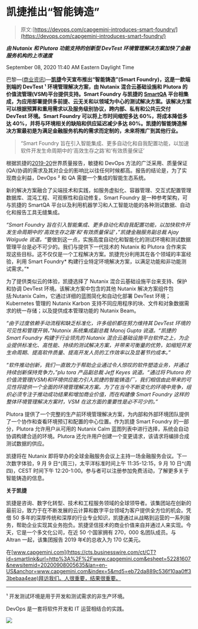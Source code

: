 # 凯捷推出“智能铸造”

> 原文:[https://devops.com/capgemini-introduces-smart-foundry/](https://devops.com/capgemini-introduces-smart-foundry/)

***由 Nutanix 和 Plutora 功能支持的创新型 DevTest 环境管理解决方案加快了金融服务机构的上市速度***

<time datetime="2020-09-08T15:40:00Z">September 08, 2020 11:40 AM Eastern Daylight Time</time>

巴黎—([商业资讯](https://www.businesswire.com/))—**[凯捷](https://cts.businesswire.com/ct/CT?id=smartlink&url=http%3A%2F%2Fwww.capgemini.com%2F&esheet=52281607&newsitemid=20200908005635&lan=en-US&anchor=Capgemini&index=1&md5=89f7809bc317bc173a2365f841e5ff5d)今天宣布推出“智能铸造”(Smart Foundry)，这是一款端到端的 DevTest ¹ 环境管理解决方案，由 Nutanix 混合云基础设施和 Plutora 的价值流管理(VSM)平台提供支持。Smart Foundry 与凯捷的 [SmartQA](https://cts.businesswire.com/ct/CT?id=smartlink&url=https%3A%2F%2Fwww.capgemini.com%2Fgb-en%2Fservice%2Fcapgeminis-smart-qa-for-financial-services%2F&esheet=52281607&newsitemid=20200908005635&lan=en-US&anchor=SmartQA&index=2&md5=baf1ab601fca63791c99bc7afdaaf655) 平台相集成，为应用部署提供多前提、云无关和以领域为中心的测试解决方案。该解决方案可以根据预算和重用需求以及服务级别协议，跨内部、私有和公共云交付 DevTest 环境。Smart Foundry 可以将上市时间缩短多达 60%，将成本降低多达 40%，并将与环境相关的缺陷和供应延迟减少多达 80%。凯捷的智能铸造解决方案最初是为满足金融服务机构的需求而定制的，未来将推广到其他行业。**

> “Smart Foundry 旨在引入智能集成、更多自动化和自我配置功能，以加速软件开发生命周期中的‘高效生存之路’和‘有效质量保证’

根据凯捷的[2019-20](https://cts.businesswire.com/ct/CT?id=smartlink&url=https%3A%2F%2Fwww.capgemini.com%2Fnews%2Fworld-quality-report-19%2F&esheet=52281607&newsitemid=20200908005635&lan=en-US&anchor=World+Quality+Report+2019-20&index=3&md5=fcde39cde0151cfb263d9783c05aa88e)世界质量报告，敏捷和 DevOps 方法的广泛采用、质量保证(QA)协调的需求及其对企业的影响比以往任何时候都高。报告的结论是，为了实现商业利益，DevOps ² 和 QA 需要一个集成的智能生态系统。

新的解决方案融合了尖端技术和实践，如服务虚拟化、容器管理、交互式配置管理数据库、混沌工程、可观察性和自动修复。Smart Foundry 是一种参考架构，可与凯捷的 SmartQA 平台以及利用机器学习和人工智能功能的各种测试数据、自动化和报告工具无缝集成。

*“Smart Foundry 旨在引入智能集成、更多自动化和自我配置功能，以加快软件开发生命周期中的‘高效生存之路’和‘有效质量保证’，”凯捷金融服务副总裁 Ajay Walgude 说道。*“要做到这一点，实施高度自动化和智能化的测试环境和测试数据管理平台是必不可少的。我们与提供下一代技术的 Nutanix 和 Plutora 合作来实现这些目标。这不仅仅是一个工程解决方案。凯捷充分利用其在各个领域的丰富经验，利用 Smart Foundry* 构建行业特定环境解决方案，以满足功能和非功能测试需求。”*

为了提供类似云的体验，凯捷选择了 Nutanix 混合云基础设施平台来支持、保护和协调 DevTest 环境。该解决方案中包含的其他 Nutanix 解决方案组件包括:Nutanix Calm，它通过详细的蓝图简化和自动化部署 DevTest 环境；Kubernetes 管理的 Nutanix Karbon 支持不同应用程序的块、文件和对象数据需求的统一存储；以及提供成本管理功能的 Nutanix Beam。

*“由于过度依赖手动流程和缺乏标准化，许多组织都在努力维持其 DevTest 环境的可见性和管理开销，”*Nutanix 系统集成副总裁 Manoj Gupta 说道。*“凯捷的 Smart Foundry 构建于行业领先的 Nutanix 混合云基础设施平台软件之上，为企业提供标准化、高性能、持续的测试解决方案，并带来可衡量的优势，如缩短开发生命周期、提高软件质量、提高开发人员的工作效率以及显著节约成本。”*

*“软件推动创新，我们一直致力于帮助企业通过令人惊叹的软件塑造业务，并通过持续创新保持竞争力，”*plu tora 产品副总裁 Jeff Keyes 说道。*“通过将 Plutora 的价值流管理(VSM)和环境供应能力引入凯捷的智能铸造厂，我们相信由此带来的可见性将提供一个全面的环境管理解决方案。为了在当今不断变化的环境中竞争，组织必须专注于推动成功结果和增加商业价值，而在构建像 Smart Foundry 这样的整体环境管理解决方案时，VSM 在这方面的重要性是必不可少的。”*

Plutora 提供了一个完整的生产前环境管理解决方案，为内部和外部环境团队提供了一个协作和查看环境预订和配置的中心位置。作为凯捷 Smart Foundry 的一部分，Plutora 允许用户从可用的 Nutanix Calm 蓝图列表中进行选择，系统会自动协调构建合适的环境。Plutora 还允许用户创建一个变更请求，该请求将编排合成测试数据的供应。

凯捷将在 Nutanix 即将举办的全球金融服务会议上主持一场金融服务会议。下一次数字体验，9 月 9 日^(周三)，太平洋标准时间上午 11:35-12:15，9 月 10 日^(周四)，CEST 时间下午 12:20-1:00。参与者可以注册参加免费活动，了解更多关于智能铸造的信息。

**关于凯捷**

凯捷是咨询、数字化转型、技术和工程服务领域的全球领导者。该集团站在创新的最前沿，致力于在不断发展的云计算和数字平台领域为客户提供全方位的机会。凭借 50 多年的深厚传统和深厚的行业专业知识，凯捷通过从战略到运营的一系列服务，帮助企业实现其业务抱负。凯捷坚信技术的商业价值来自并通过人来实现。今天，它是一个多文化公司，在近 50 个国家拥有 270，000 名团队成员。与 Altran 一起，该集团报告 2019 年€的总收入为 170 亿美元。

在[www.capgemini.com](https://cts.businesswire.com/ct/CT?id=smartlink&url=http%3A%2F%2Fwww.capgemini.com&esheet=52281607&newsitemid=20200908005635&lan=en-US&anchor=www.capgemini.com&index=5&md5=eb72da889c536f10aa0ff33bebaa4eae)拜访我们。人很重要，结果很重要。

_________________________________________

¹ 开发测试环境是用于开发和测试需求的非生产环境。

DevOps 是一套将软件开发和 IT 运营相结合的实践。

![](../Images/50863ebc6ce485d0c154a831df913f34.png)